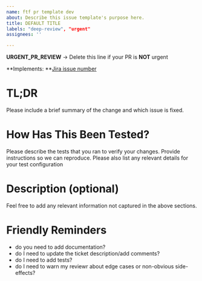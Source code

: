 ```yaml
---
name: ftf pr template dev
about: Describe this issue template's purpose here.
title: DEFAULT TITLE
labels: "deep-review", "urgent" 
assignees: ''

---
```


**URGENT_PR_REVIEW** -> Delete this line if your PR is **NOT** urgent

**Implements: **[Jira issue number](<link to Jira issue>)


# TL;DR

Please include a brief summary of the change and which issue is fixed. 

# How Has This Been Tested?

Please describe the tests that you ran to verify your changes. Provide instructions so we can reproduce. Please also list any relevant details for your test configuration

# Description (optional)

Feel free to add any relevant information not captured in the above sections.

# Friendly Reminders

- do you need to add documentation?
- do I need to update the ticket description/add comments?
- do I need to add tests?
- do I need to warn my reviewr about edge cases or non-obvious side-effects?
